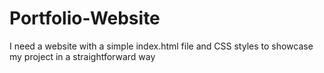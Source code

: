# Portfolio-Website
I need a website with a simple index.html file and CSS styles to showcase my project in a straightforward way
